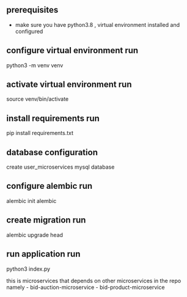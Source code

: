 ## prerequisites
- make sure you have python3.8 , virtual environment installed and configured

## configure virtual environment run
python3 -m venv venv

## activate virtual environment run
source venv/bin/activate

## install requirements run
pip install requirements.txt

## database configuration
create user_microservices mysql database


## configure alembic run
alembic init alembic

## create migration run
alembic upgrade head

## run application run
python3 index.py

this is microservices that depends on other microservices in the repo
namely - bid-auction-microservice
       - bid-product-microservice

